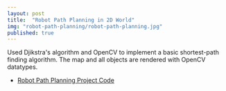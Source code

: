 ```yaml
---
layout: post
title:  "Robot Path Planning in 2D World"
img: "robot-path-planning/robot-path-planning.jpg"
published: true
---
```


Used Djikstra's algorithm and OpenCV to implement a basic shortest-path finding algorithm.
The map and all objects are rendered with OpenCV datatypes.

- [Robot Path Planning Project Code](http://github.com/kushalj1997/robot-path-planning)
